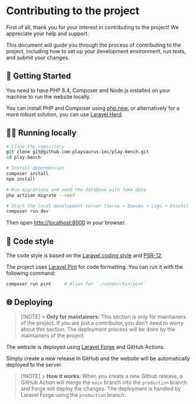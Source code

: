 # Contributing to the project

First of all, thank you for your interest in contributing to the project! We appreciate your help and support.

This document will guide you through the process of contributing to the project, including how to set up your development environment, run tests, and submit your changes.

## 🚀 Getting Started

You need to have PHP 8.4, Composer and Node.js installed on your machine to run the website locally.

You can install PHP and Composer using [php.new](https://php.new), or alternatively for a more robust solution, you can use [Laravel Herd](https://herd.laravel.com/).

## 👨‍💻 Running locally

```bash
# Clone the repository
git clone git@github.com:playsaurus-inc/play-bench.git
cd play-bench

# Install dependencies
composer install
npm install

# Run migrations and seed the database with fake data
php artisan migrate --seed

# Start the local development server (Serve + Queues + Logs + Assets)
composer run dev
```

Then open [http://localhost:8000](http://localhost:8000) in your browser.

## 💅 Code style

The code style is based on the [Laravel coding style](https://laravel.com/docs/10.x/contributions#coding-style) and [PSR-12](https://www.php-fig.org/psr/psr-12/).

The project uses [Laravel Pint](https://laravel.com/docs/pint) for code formatting. You can run it with the following command:

```bash
composer run pint     # Alias for `./vendor/bin/pint`
```

## 🌐 Deploying

> [!NOTE] > **Only for maintainers:** This section is only for maintainers of the project. If you are just a contributor, you don't need to worry about this section. The deployment process will be done by the maintainers of the project.

The website is deployed using [Laravel Forge](https://forge.laravel.com/) and GitHub Actions.

Simply create a new release in GitHub and the website will be automatically deployed to the server.

> [!NOTE] > **How it works:** When you create a new Github release, a GitHub Action will merge the `main` branch into the `production` branch and Forge will deploy the changes. The deployment is handled by Laravel Forge using the `production` branch.

